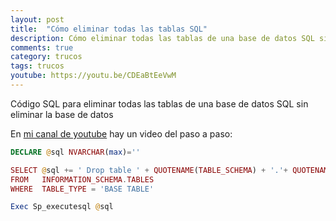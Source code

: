 ```yaml
---
layout: post
title:  "Cómo eliminar todas las tablas SQL"
description: Cómo eliminar todas las tablas de una base de datos SQL sin eliminar la base de datos
comments: true
category: trucos
tags: trucos
youtube: https://youtu.be/CDEaBtEeVwM
---
```

Código SQL para eliminar todas las tablas de una base de datos SQL sin eliminar la base de datos

En <a target="_blank" href="{{ page.youtube }}">mi canal de youtube</a> hay un video del paso a paso:

```PHP
DECLARE @sql NVARCHAR(max)=''

SELECT @sql += ' Drop table ' + QUOTENAME(TABLE_SCHEMA) + '.'+ QUOTENAME(TABLE_NAME) + '; '
FROM   INFORMATION_SCHEMA.TABLES
WHERE  TABLE_TYPE = 'BASE TABLE'

Exec Sp_executesql @sql
```

